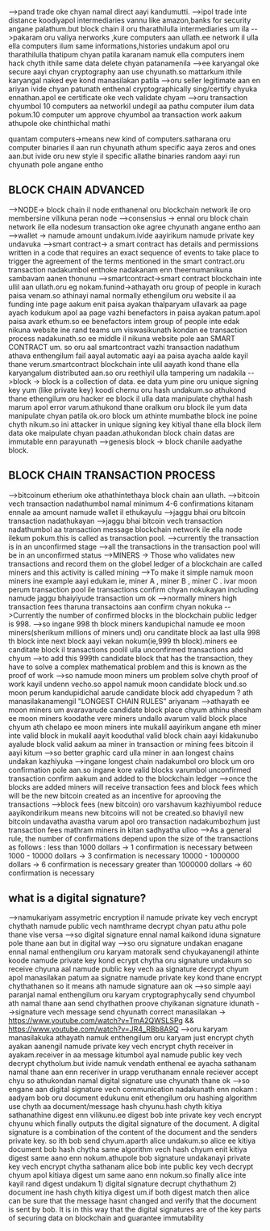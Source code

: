 -->pand trade oke chyan namal direct aayi kandumutti.
-->ipol trade inte distance koodiyapol intermediaries vannu like amazon,banks for security angane palathum.but block chain il oru tharathilulla intermediaries um ila
-->pakaram oru valiya nerworks ,kure computers aan ullath.ee network il ulla ella computers ilum same informations,histories undakum apol oru tharathilulla thatipum chyan patila karanam namuk ella computers inem hack chyth ithile same data delete chyan patanamenila
-->ee karyangal oke secure aayi chyan cryptography aan use chyunath.so mattarkum ithile karyangal naked eye kond manasilakan patila
-->oru seller legitimate aan en ariyan ivide chyan patunath enthenal cryptographically sing/certify chyuka ennathan.apol ee certificate oke vech validate chyam
-->oru transaction chyumbol 10 computers aa networkil undegil aa pathu computer ilum data pokum.10 computer um approve chyumbol aa transaction work aakum athupole oke chinthichal mathi



quantam computers->means new kind of computers.satharana oru computer binaries il aan run chyunath athum specific aaya zeros and ones aan.but ivide oru new style il specific allathe binaries random aayi run chyunath pole angane entho 

## BLOCK CHAIN ADVANCED
-->NODE-> block chain il node enthanenal oru blockchain network ile oro membersine vilikuna peran node
-->consensius -> ennal oru block chain network ile ella nodesum transaction oke agree chyunath angane entho aan
-->wallet -> namude amount undakum.ivide aayirikum namude private key undavuka
-->smart contract-> a smart contract has details and permissions written in a code that requires an exact sequence of events to take place to trigger the agreement of the terms mentioned in the smart contract.oru transaction nadakumbol enthoke nadakanam enn theernumanikuna sambavam aanen thonunu
-->smartcontract->smart contract blockchain inte ullil aan ullath.oru eg nokam.funind->athayath oru group of people in kurach paisa venam.so athinayi namal normally ethengilum oru website il aa funding inte page aakum enit paisa ayakan thalparyam ullavark aa page ayach kodukum apol aa page vazhi benefactors in paisa ayakan patum.apol paisa avark ethum.so ee benefactors intem group of people inte edak nikuna website ine rand teams um viswasikunath kondan ee transaction process nadakunath.so ee middle il nikuna website pole aan SMART CONTRACT um. so oru aal smartcontract vazhi transaction nadathum athava enthengilum fail aayal automatic aayi aa paisa ayacha aalde kayil thane verum.smartcontract blockchain inte ulil aayath kond thane ella karyangalum distributed aan.so oru reethiyil ulla tampering um nadakila
-->block -> block is a collection of data. ee data yum pine oru unique signing key yum (like private key) koodi chernu oru hash undakum.so athukond thane ethengilum oru hacker ee block il ulla data manipulate chythal hash marum apol error varum.athukond thane oralkum oru block ile yum data manipulate chyan patila ok.oro block um athinte mumbathe block ine poine chyth nikum.so ini attacker in unique signing key kitiyal thane ella block ilem data oke maipulate chyan paadan.athukondan block chain datas are immutable enn parayunath
-->genesis block -> block chanile aadyathe block.



## BLOCK CHAIN TRANSACTION PROCESS
-->bitcoinum etherium oke athathintethaya block chain aan ullath.
-->bitcoin vech transaction nadathumbol namal minimum 4-6 confirmations kitanam ennale aa amount namude wallet il ethukayulu
-->jaggu bhai oru bitcoin transaction nadathukayan
-->jaggu bhai bitcoin vech transaction nadathumbol aa transaction message blockchain network ile ella node ilekum pokum.this is called as transaction pool.
-->currently the transaction is in an unconfirmed stage
-->all the transactions in the transaction pool will be in an unconfirmed status
-->MINERS -> Those who validates new transactions and record them on the globel ledger of a blockchain are called miners and this activity is called mining
-->To make it simple namuk moon miners ine example aayi edukam ie, miner A , miner B , miner C . ivar moon perum transaction pool ile transactions confirm chyan nokukayan including namude jaggu bhaiyiyude transaction um ok
-->normally miners high transaction fees tharuna transactoins aan confirm chyan nokuka
-->Currently the number of confirmed blocks in the blockchain public ledger is 998.
-->so ingane 998 th block miners kandupichal namude ee moon miners(sherikum millions of miners und) oru canditate block aa last ulla 998 th block inte next block aayi vekan nokum(ie,999 th block).miners ee canditate block il transactions poolil ulla unconfirmed transactions add chyum 
-->to add this 999th candidate block that has the transaction, they have to solve a complex mathematical problem and this is known as the proof of work
-->so namude moon miners um problem solve chyth proof of work kayil undenn vecho.so appol namuk moon candidate block und.so moon perum kandupidichal aarude candidate block add chyapedum ? ath manasilakanamengil "LONGEST CHAIN RULES" ariyanam
-->athayath ee moon miners um avaravarude candidate block place chyum athinu shesham ee moon miners koodathe vere miners undallo avarum valid block place chyum ath chelapo ee moon miners inte mukalil aayirikum angane eth miner inte valid block in mukalil aayit kooduthal valid block chain aayi kidakunubo ayalude block valid aakum aa miner in transaction or mining fees bitcoin il aayi kitum
-->so better graphic card ulla miner in aan longest chains undakan kazhiyuka
-->ingane longest chain nadakumbol oro block um oro confirmation pole aan.so ingane kore valid blocks varumbol unconfirmed transaction confirm aakum and added to the blockchain ledger
-->once the blocks are added miners will receive transaction fees and block fees which will be the new bitcoin created as an incentive for aprooving the transactions
-->block fees (new bitcoin) oro varshavum kazhiyumbol reduce aayikondirikum means new bitcoins will not be created.so bhaviyil new bitcoin undavatha avastha varum apol oro transaction nadakumbozhum just transaction fees mathram miners in kitan sadhyatha ulloo
-->As a general rule, the number of confirmations depend upon the size of the transactions as follows :
less than 1000 dollars -> 1 confirmation is necessary
between 1000 - 10000 dollars -> 3 confirmation is necessary
10000 - 1000000 dollars -> 6 confirmation is necessary
greater than 1000000 dollars -> 60 confirmation is necessary


## what is a digital signature?
-->namukariyam assymetric encryption il namude private key vech encrypt chythath namude public vech namthrame decrypt chyan patu athu pole thane vise versa
-->so digital signature ennal namal kaikond iduna signature pole thane aan but in digital way 
-->so oru signature undakan enagane ennal namal enthengilum oru karyam matoralk send chyukayanengil athinte koode namude private key kond ecrypt chytha oru signature undakum so receive chyuna aal namude public key vech aa signature decrypt chyum apol manasilakan patum aa signatre namude private key kond thane encrypt chythathanen so it means ath namude signature aan ok
-->so simple aayi paranjal namal enthengilum oru karyam cryptographycally send chyumbol ath namal thane aan send chythathen proove chyikanan signature idunath
-->signature vech message send chyunath correct manasilakan -> https://www.youtube.com/watch?v=TmA2QWSLSPg && https://www.youtube.com/watch?v=JR4_RBb8A9Q
-->oru karyam manasilakuka athayath namuk enthengilum oru karyam just encrypt chyth ayakan aanengil namude private key vech encrypt chyth receiver in ayakam.receiver in aa message kitumbol ayal namude public key vech decrypt chytholum.but ivide namuk vendath enthenal ee ayacha sathanam namal thane aan enn receriver in urapp veruthanam ennale reciever accept chyu so athukondan namal digital signature use chyunath thane ok
-->so engane aan digital signature vech communication nadakunath enn nokam :  aadyam bob oru document edukunu enit ethengilum oru hashing algorithm use chyth aa document/message hash chyunu.hash chyth kitiya sathanathine digest enn vilikunu.ee digest bob inte private key vech encrypt chyunu which finally outputs the digital signature of the document. A digital signature is a combination of the content of the document and the senders private key. so ith bob send chyum.aparth alice undakum.so alice ee kitiya document bob hash chytha same algorithm vech hash chyum enit kitiya digest same aano enn nokum.athupole bob signature undakanayi private key vech encrypt chytha sathanam alice bob inte public key vech decrypt chyum apol kitiaya digest um same aano enn nokum.so finally alice inte kayil rand digest undakum 1) digital signature decrupt chythathum 2) document ine hash chyth kitiya digest um.if both digest match then alice can be sure that the message hasnt changed and verify that the document is sent by bob. It is in this way that the digital signatures are of the key parts of securing data on blockchain and guarantee immutability